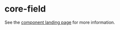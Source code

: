 core-field
==========

See the [component landing page](http://polymer-project.org/docs/elements/core-elements.html#core-field) for more information.
